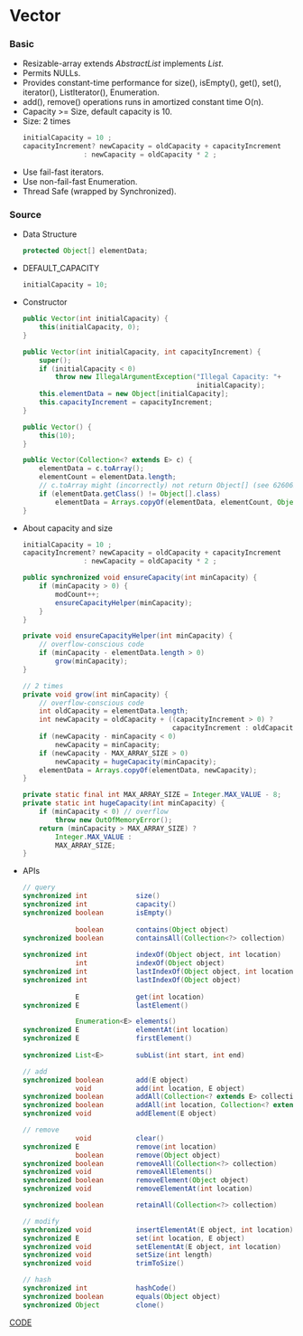 # Vector

### Basic

* Resizable-array extends *AbstractList<E>* implements *List<E>*.
* Permits NULLs.
* Provides constant-time performance for size(), isEmpty(), get(), set(), iterator(), ListIterator(), Enumeration.
* add(), remove() operations runs in amortized constant time O(n).
* Capacity >= Size, default capacity is 10.
* Size: 2 times
    ```java
    initialCapacity = 10 ;
    capacityIncrement? newCapacity = oldCapacity + capacityIncrement
                   : newCapacity = oldCapacity * 2 ;
    ```
* Use fail-fast iterators.
* Use non-fail-fast Enumeration.
* Thread Safe (wrapped by Synchronized).


### Source

* Data Structure

    ```java
    protected Object[] elementData;
    ```
    
* DEFAULT_CAPACITY 

    ```java
    initialCapacity = 10;
    ```

* Constructor

    ```java
    public Vector(int initialCapacity) {
        this(initialCapacity, 0);
    }
    
    public Vector(int initialCapacity, int capacityIncrement) {
        super();
        if (initialCapacity < 0)
            throw new IllegalArgumentException("Illegal Capacity: "+
                                               initialCapacity);
        this.elementData = new Object[initialCapacity];
        this.capacityIncrement = capacityIncrement;
    }

    public Vector() {
        this(10);
    }

    public Vector(Collection<? extends E> c) {
        elementData = c.toArray();
        elementCount = elementData.length;
        // c.toArray might (incorrectly) not return Object[] (see 6260652)
        if (elementData.getClass() != Object[].class)
            elementData = Arrays.copyOf(elementData, elementCount, Object[].class);
    }
    ```
    
* About capacity and size

    ```java
    initialCapacity = 10 ;
    capacityIncrement? newCapacity = oldCapacity + capacityIncrement
                   : newCapacity = oldCapacity * 2 ;
    ```
    
    ```java
    public synchronized void ensureCapacity(int minCapacity) {
        if (minCapacity > 0) {
            modCount++;
            ensureCapacityHelper(minCapacity);
        }
    }
    
    private void ensureCapacityHelper(int minCapacity) {
        // overflow-conscious code
        if (minCapacity - elementData.length > 0)
            grow(minCapacity);
    }
    
    // 2 times
    private void grow(int minCapacity) {
        // overflow-conscious code
        int oldCapacity = elementData.length;
        int newCapacity = oldCapacity + ((capacityIncrement > 0) ?
                                         capacityIncrement : oldCapacity);
        if (newCapacity - minCapacity < 0)
            newCapacity = minCapacity;
        if (newCapacity - MAX_ARRAY_SIZE > 0)
            newCapacity = hugeCapacity(minCapacity);
        elementData = Arrays.copyOf(elementData, newCapacity);
    }
    
    private static final int MAX_ARRAY_SIZE = Integer.MAX_VALUE - 8;
    private static int hugeCapacity(int minCapacity) {
        if (minCapacity < 0) // overflow
            throw new OutOfMemoryError();
        return (minCapacity > MAX_ARRAY_SIZE) ?
            Integer.MAX_VALUE :
            MAX_ARRAY_SIZE;
    }
    ```

* APIs

    ```java
    // query
    synchronized int            size()
    synchronized int            capacity()
    synchronized boolean        isEmpty()
                 
                 boolean        contains(Object object)
    synchronized boolean        containsAll(Collection<?> collection)
                 
    synchronized int            indexOf(Object object, int location)
                 int            indexOf(Object object)
    synchronized int            lastIndexOf(Object object, int location)
    synchronized int            lastIndexOf(Object object)
                 
                 E              get(int location)
    synchronized E              lastElement()
    
                 Enumeration<E> elements()
    synchronized E              elementAt(int location)
    synchronized E              firstElement()
                 
    synchronized List<E>        subList(int start, int end)
    
    // add
    synchronized boolean        add(E object)
                 void           add(int location, E object)
    synchronized boolean        addAll(Collection<? extends E> collection)
    synchronized boolean        addAll(int location, Collection<? extends E> collection)
    synchronized void           addElement(E object)
    
    // remove
                 void           clear()
    synchronized E              remove(int location)
                 boolean        remove(Object object)
    synchronized boolean        removeAll(Collection<?> collection)
    synchronized void           removeAllElements()
    synchronized boolean        removeElement(Object object)
    synchronized void           removeElementAt(int location)
    
    synchronized boolean        retainAll(Collection<?> collection)
    
    // modify
    synchronized void           insertElementAt(E object, int location)
    synchronized E              set(int location, E object)
    synchronized void           setElementAt(E object, int location)
    synchronized void           setSize(int length)
    synchronized void           trimToSize()
    
    // hash
    synchronized int            hashCode()
    synchronized boolean        equals(Object object)
    synchronized Object         clone()
    ```


[CODE](https://github.com/guyc1812/Tony/blob/master/src/main/java/com/avengers/tony/JavaBasic/collection/list/vector/code)
